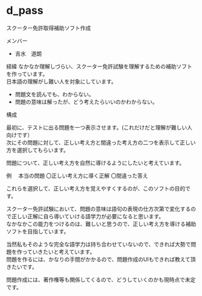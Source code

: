 # d_pass
スクーター免許取得補助ソフト作成

メンバー
- 吉水　道朗

経緯
なかなか理解しづらい、スクーター免許試験を理解するための補助ソフトを作っています。  
日本語の理解がし難い人を対象にしています。  
- 問題文を読んでも、わからない。  
- 問題の意味は解ったが、どう考えたらいいのかわからない。  

構成

最初に、テストに出る問題を一つ表示させます。(これだけだと理解が難しい人向けです）  
次にその問題に対して、正しい考え方と間違った考え方の二つを表示して正しい方を選択してもらいます。  

問題について、正しい考え方を自然に導けるようにしたいと考えています。  

例
　本当の問題
    〇正しい考え方に導く正解
    〇間違った答え

これらを選択して、正しい考え方を覚えやすくするのが、このソフトの目的です。  

スクーター免許試験において、問題の意味は語句の表現の仕方次第で変化するので正しい正解に自ら導いていける語学力が必要になると思います。  
なかなかこの能力をつけるのは、難しいと思うので、正しい考え方を導ける補助ソフトを目指しています。  

当然私もそのような完全な語学力は持ち合わせていないので、できれば大勢で問題を作っていきたいと考えています。  
問題を作るには、かなりの手間がかかるので、問題作成のUIもできれば教えて頂きたいです。  

問題作成には、著作権等も関係してくるので、どうしていくのかも現時点で未定です。  



